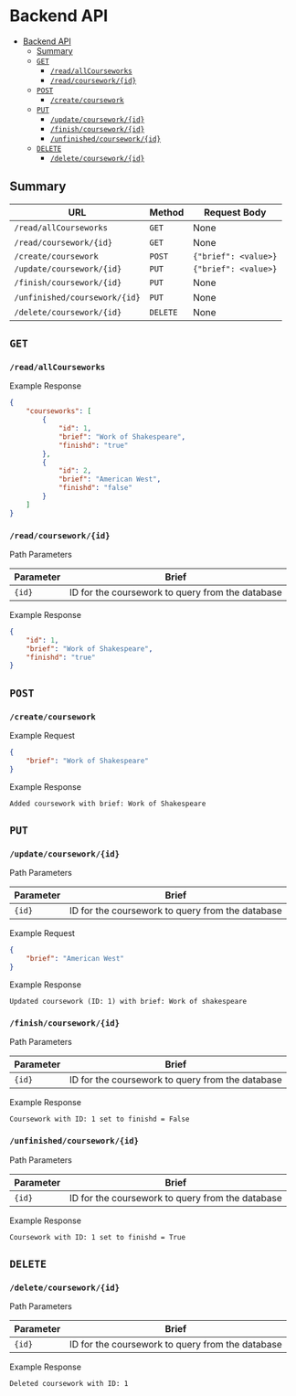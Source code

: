 # Backend API

- [Backend API](#backend-api)
  - [Summary](#summary)
  - [`GET`](#get)
    - [`/read/allCourseworks`](#readallcourseworks)
    - [`/read/coursework/{id}`](#readcourseworkid)
  - [`POST`](#post)
    - [`/create/coursework`](#createcoursework)
  - [`PUT`](#put)
    - [`/update/coursework/{id}`](#updatecourseworkid)
    - [`/finish/coursework/{id}`](#finishcourseworkid)
    - [`/unfinished/coursework/{id}`](#unfinishedcourseworkid)
  - [`DELETE`](#delete)
    - [`/delete/coursework/{id}`](#deletecourseworkid)

## Summary

| URL                     | Method   | Request Body               |
| ----------------------- | -------- | -------------------------- |
| `/read/allCourseworks`        | `GET`    | None                       |
| `/read/coursework/{id}`       | `GET`    | None                       |
| `/create/coursework`          | `POST`   | `{"brief": <value>}` |
| `/update/coursework/{id}`     | `PUT`    | `{"brief": <value>}` |
| `/finish/coursework/{id}`   | `PUT`    | None                       |
| `/unfinished/coursework/{id}` | `PUT`    | None                       |
| `/delete/coursework/{id}`     | `DELETE` | None                       |

## `GET`

### `/read/allCourseworks`

Example Response

```json
{
    "courseworks": [
        {
            "id": 1,
            "brief": "Work of Shakespeare",
            "finishd": "true"
        },
        {
            "id": 2,
            "brief": "American West",
            "finishd": "false"
        }
    ]
}
```

### `/read/coursework/{id}`

Path Parameters

| Parameter | Brief                                |
| --------- | ------------------------------------------ |
| `{id}`    | ID for the coursework to query from the database |

Example Response

```json
{
    "id": 1,
    "brief": "Work of Shakespeare",
    "finishd": "true"
}
```

## `POST`

### `/create/coursework`

Example Request

```json
{
    "brief": "Work of Shakespeare"
}
```

Example Response

```text
Added coursework with brief: Work of Shakespeare
```

## `PUT`

### `/update/coursework/{id}`

Path Parameters

| Parameter | Brief                                |
| --------- | ------------------------------------------ |
| `{id}`    | ID for the coursework to query from the database |

Example Request

```json
{
    "brief": "American West"
}
```

Example Response

```text
Updated coursework (ID: 1) with brief: Work of shakespeare
```

### `/finish/coursework/{id}`

Path Parameters

| Parameter | Brief                                |
| --------- | ------------------------------------------ |
| `{id}`    | ID for the coursework to query from the database |

Example Response

```text
Coursework with ID: 1 set to finishd = False
```

### `/unfinished/coursework/{id}`

Path Parameters

| Parameter | Brief                                |
| --------- | ------------------------------------------ |
| `{id}`    | ID for the coursework to query from the database |

Example Response

```text
Coursework with ID: 1 set to finishd = True
```

## `DELETE`

### `/delete/coursework/{id}`

Path Parameters

| Parameter | Brief                                |
| --------- | ------------------------------------------ |
| `{id}`    | ID for the coursework to query from the database |

Example Response

```text
Deleted coursework with ID: 1
```
